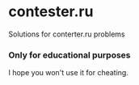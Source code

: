 # contester.ru
Solutions for conterter.ru problems 

### Only for educational purposes
I hope you won't use it for cheating.

